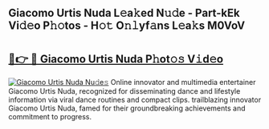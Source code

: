 ## Giacomo Urtis Nuda L𝚎a𝚔ed N𝚞𝚍e - Part-kEk Vi𝚍𝚎o P𝚑𝚘tos - H𝚘𝚝 O𝚗𝚕yf𝚊ns L𝚎a𝚔s M0VoV

# <h2><a href="http://kfe5ff.oniu.top/?m=Giacomo+Urtis+Nuda">🔗👉 🔴 Giacomo Urtis Nuda P𝚑ot𝚘𝚜 V𝚒d𝚎o</a></h2>

[![Giacomo Urtis Nuda Nu𝚍e𝚜](https://i.imgur.com/0qMVB7G.gif)](http://kfe5ff.oniu.top/?m=Giacomo+Urtis+Nuda)
Online innovator and multimedia entertainer Giacomo Urtis Nuda, recognized for disseminating dance and lifestyle information via viral dance routines and compact clips. trailblazing innovator Giacomo Urtis Nuda, famed for their groundbreaking achievements and commitment to progress.  
